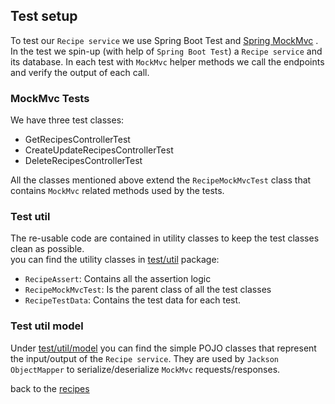## Test setup

To test our `Recipe service` we use Spring Boot Test
and [Spring MockMvc](https://docs.spring.io/spring-framework/docs/current/javadoc-api/org/springframework/test/web/servlet/MockMvc.html)
.
In the test we spin-up (with help of `Spring Boot Test`) a `Recipe service` and its database.
In each test with `MockMvc` helper methods we call the endpoints and verify the output of each call.
### MockMvc Tests

We have three test classes:

- GetRecipesControllerTest
- CreateUpdateRecipesControllerTest
- DeleteRecipesControllerTest

All the classes mentioned above extend the `RecipeMockMvcTest` class that contains `MockMvc` related methods used by
the tests.

### Test util

The re-usable code are contained in utility classes to keep the test classes clean as possible.  
you can find the utility classes in [test/util](../../../java-to-kotlin/src/test/java/nl/rabobank/kotlinmovement/recipes/test/util) package:

- `RecipeAssert`: Contains all the assertion logic
- `RecipeMockMvcTest`: Is the parent class of all the test classes
- `RecipeTestData`: Contains the test data for each test.

### Test util model

Under [test/util/model](../../../java-to-kotlin/src/test/java/nl/rabobank/kotlinmovement/recipes/test/util/model) you can find the simple
POJO classes that represent the input/output of the `Recipe service`.
They are used by `Jackson ObjectMapper` to serialize/deserialize `MockMvc` requests/responses.

back to the [recipes](Recipe.md)